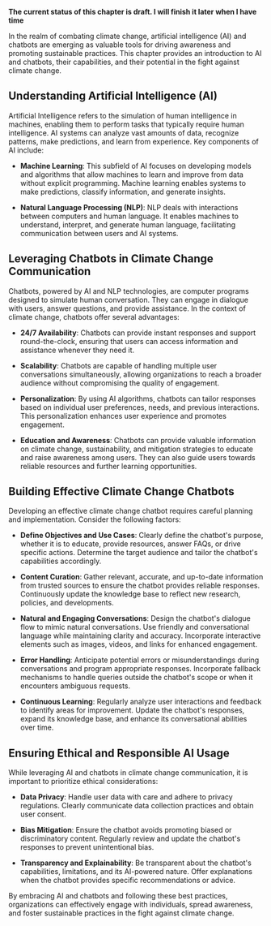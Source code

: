 **The current status of this chapter is draft. I will finish it later when I have time**

In the realm of combating climate change, artificial intelligence (AI) and chatbots are emerging as valuable tools for driving awareness and promoting sustainable practices. This chapter provides an introduction to AI and chatbots, their capabilities, and their potential in the fight against climate change.

Understanding Artificial Intelligence (AI)
------------------------------------------

Artificial Intelligence refers to the simulation of human intelligence in machines, enabling them to perform tasks that typically require human intelligence. AI systems can analyze vast amounts of data, recognize patterns, make predictions, and learn from experience. Key components of AI include:

* **Machine Learning**: This subfield of AI focuses on developing models and algorithms that allow machines to learn and improve from data without explicit programming. Machine learning enables systems to make predictions, classify information, and generate insights.

* **Natural Language Processing (NLP)**: NLP deals with interactions between computers and human language. It enables machines to understand, interpret, and generate human language, facilitating communication between users and AI systems.

Leveraging Chatbots in Climate Change Communication
---------------------------------------------------

Chatbots, powered by AI and NLP technologies, are computer programs designed to simulate human conversation. They can engage in dialogue with users, answer questions, and provide assistance. In the context of climate change, chatbots offer several advantages:

* **24/7 Availability**: Chatbots can provide instant responses and support round-the-clock, ensuring that users can access information and assistance whenever they need it.

* **Scalability**: Chatbots are capable of handling multiple user conversations simultaneously, allowing organizations to reach a broader audience without compromising the quality of engagement.

* **Personalization**: By using AI algorithms, chatbots can tailor responses based on individual user preferences, needs, and previous interactions. This personalization enhances user experience and promotes engagement.

* **Education and Awareness**: Chatbots can provide valuable information on climate change, sustainability, and mitigation strategies to educate and raise awareness among users. They can also guide users towards reliable resources and further learning opportunities.

Building Effective Climate Change Chatbots
------------------------------------------

Developing an effective climate change chatbot requires careful planning and implementation. Consider the following factors:

* **Define Objectives and Use Cases**: Clearly define the chatbot's purpose, whether it is to educate, provide resources, answer FAQs, or drive specific actions. Determine the target audience and tailor the chatbot's capabilities accordingly.

* **Content Curation**: Gather relevant, accurate, and up-to-date information from trusted sources to ensure the chatbot provides reliable responses. Continuously update the knowledge base to reflect new research, policies, and developments.

* **Natural and Engaging Conversations**: Design the chatbot's dialogue flow to mimic natural conversations. Use friendly and conversational language while maintaining clarity and accuracy. Incorporate interactive elements such as images, videos, and links for enhanced engagement.

* **Error Handling**: Anticipate potential errors or misunderstandings during conversations and program appropriate responses. Incorporate fallback mechanisms to handle queries outside the chatbot's scope or when it encounters ambiguous requests.

* **Continuous Learning**: Regularly analyze user interactions and feedback to identify areas for improvement. Update the chatbot's responses, expand its knowledge base, and enhance its conversational abilities over time.

Ensuring Ethical and Responsible AI Usage
-----------------------------------------

While leveraging AI and chatbots in climate change communication, it is important to prioritize ethical considerations:

* **Data Privacy**: Handle user data with care and adhere to privacy regulations. Clearly communicate data collection practices and obtain user consent.

* **Bias Mitigation**: Ensure the chatbot avoids promoting biased or discriminatory content. Regularly review and update the chatbot's responses to prevent unintentional bias.

* **Transparency and Explainability**: Be transparent about the chatbot's capabilities, limitations, and its AI-powered nature. Offer explanations when the chatbot provides specific recommendations or advice.

By embracing AI and chatbots and following these best practices, organizations can effectively engage with individuals, spread awareness, and foster sustainable practices in the fight against climate change.

